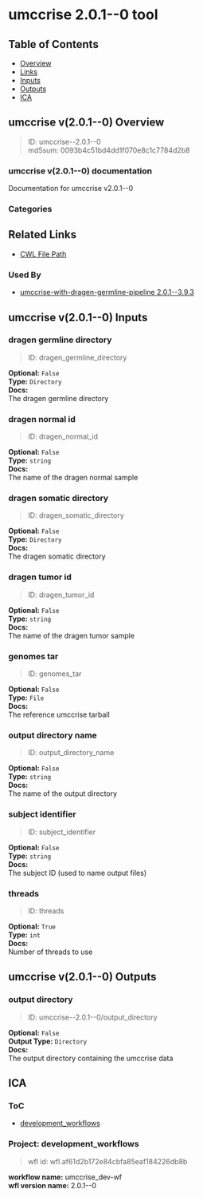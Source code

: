 
umccrise 2.0.1--0 tool
======================

## Table of Contents
  
- [Overview](#umccrise-v201--0-overview)  
- [Links](#related-links)  
- [Inputs](#umccrise-v201--0-inputs)  
- [Outputs](#umccrise-v201--0-outputs)  
- [ICA](#ica)  


## umccrise v(2.0.1--0) Overview



  
> ID: umccrise--2.0.1--0  
> md5sum: 0093b4c51bd4dd1f070e8c1c7784d2b8

### umccrise v(2.0.1--0) documentation
  
Documentation for umccrise v2.0.1--0

### Categories
  


## Related Links
  
- [CWL File Path](../../../../../../tools/umccrise/2.0.1--0/umccrise__2.0.1--0.cwl)  


### Used By
  
- [umccrise-with-dragen-germline-pipeline 2.0.1--3.9.3](../../../workflows/umccrise-with-dragen-germline-pipeline/2.0.1--3.9.3/umccrise-with-dragen-germline-pipeline__2.0.1--3.9.3.md)  

  


## umccrise v(2.0.1--0) Inputs

### dragen germline directory



  
> ID: dragen_germline_directory
  
**Optional:** `False`  
**Type:** `Directory`  
**Docs:**  
The dragen germline directory


### dragen normal id



  
> ID: dragen_normal_id
  
**Optional:** `False`  
**Type:** `string`  
**Docs:**  
The name of the dragen normal sample


### dragen somatic directory



  
> ID: dragen_somatic_directory
  
**Optional:** `False`  
**Type:** `Directory`  
**Docs:**  
The dragen somatic directory


### dragen tumor id



  
> ID: dragen_tumor_id
  
**Optional:** `False`  
**Type:** `string`  
**Docs:**  
The name of the dragen tumor sample


### genomes tar



  
> ID: genomes_tar
  
**Optional:** `False`  
**Type:** `File`  
**Docs:**  
The reference umccrise tarball


### output directory name



  
> ID: output_directory_name
  
**Optional:** `False`  
**Type:** `string`  
**Docs:**  
The name of the output directory


### subject identifier



  
> ID: subject_identifier
  
**Optional:** `False`  
**Type:** `string`  
**Docs:**  
The subject ID (used to name output files)


### threads



  
> ID: threads
  
**Optional:** `True`  
**Type:** `int`  
**Docs:**  
Number of threads to use

  


## umccrise v(2.0.1--0) Outputs

### output directory



  
> ID: umccrise--2.0.1--0/output_directory  

  
**Optional:** `False`  
**Output Type:** `Directory`  
**Docs:**  
The output directory containing the umccrise data
  

  


## ICA

### ToC
  
- [development_workflows](#project-development_workflows)  


### Project: development_workflows


> wfl id: wfl.af61d2b172e84cbfa85eaf184226db8b  

  
**workflow name:** umccrise_dev-wf  
**wfl version name:** 2.0.1--0  

  

